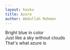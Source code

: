 ```yaml
---
layout: haiku
title: Azure
author: Abdullah Rehman
---
```


Bright blue in color <br>
Just like a sky without clouds <br>
That's what azure is <br>